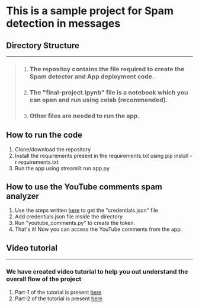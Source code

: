 # This is a sample project for Spam detection in messages

## Directory Structure
----------------------
> 1. ### The repositoy contains the file required to create the Spam detector and App deployment code.
> 2. ### The "final-project.ipynb" file is a notebook which you can open and run using colab (recommended).
> 3. ### Other files are needed to run the app.

## How to run the code
1. Clone/download the repository
2. Install the requirements present in the requirements.txt using pip install -r requirements.txt
3. Run the app using streamlit run app.py

## How to use the YouTube comments spam analyzer
1. Use the steps written [here](https://www.thepythoncode.com/article/using-youtube-api-in-python) to get the "credentials.json" file
2. Add credentials.json file inside the directory
3. Run "youtube_comments.py" to create the token.
4. That's it! Now you can access the YouTube comments from the app.

## Video tutorial
-----------------
### We have created video tutorial to help you out understand the overall flow of the project
1. Part-1 of the tutorial is present [here](https://drive.google.com/file/d/1l04yRyLA4woOLRANHK3hPmZOELgLjgCZ/view?usp=sharing)
2. Part-2 of the tutorial is present [here](https://drive.google.com/file/d/1egitQWJ-8cD2dd9BYbfXCH9YYPNaz_ue/view?usp=sharing)
